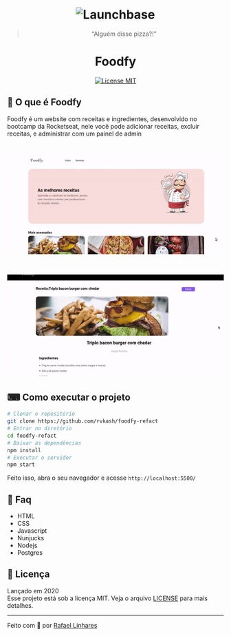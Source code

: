 <h1 align="center">
    <img alt="Launchbase" src="https://camo.githubusercontent.com/149256ed02c9054607878cd5f68d083ee99ae27d/68747470733a2f2f726f636b6574736561742d63646e2e73332d73612d656173742d312e616d617a6f6e6177732e636f6d2f6d6f636b75702e706e67" width="400px" />
</h1>



<blockquote align="center">“Alguém disse pizza?!”</blockquote>


<h1 align="center">  Foodfy </h1>

<p align="center"> 
  <a href="https://opensource.org/licenses/MIT"> 
    <img src="https://img.shields.io/badge/license-MIT-brightgreen" alt="License MIT"> 
  </a> 
</p> 

## :pizza: O que é Foodfy
Foodfy é um website com receitas e ingredientes, desenvolvido no bootcamp da Rocketseat, nele você pode adicionar receitas, excluir receitas, e administrar com um painel de admin

<h1 align="center">
    <img src="imggif/foodfy.gif">
</h1>

<h1 align="center">
    <img src="imggif/ezgif.com-video-to-gif(2).gif">
</h1>

## ⌨ Como executar o projeto
```bash
# Clonar o repositório
git clone https://github.com/rvkash/foodfy-refact
# Entrar no diretório
cd foodfy-refact
# Baixar as dependências
npm install
# Executar o servidor
npm start
```
Feito isso, abra o seu navegador e acesse `http://localhost:5500/`


## :email: Faq
- HTML
- CSS
- Javascript
- Nunjucks
- Nodejs 
- Postgres

## :memo: Licença
Lançado em 2020</br>
Esse projeto está sob a licença MIT. Veja o arquivo <a href="LICENSE">[LICENSE](/LICENSE) para mais detalhes.

    
---------------------------------------------------------------------------------------------------------------------------------------------------------------

Feito com :blue_heart: por [Rafael Linhares](https://www.linkedin.com/in/rafael-linhares-js/)

